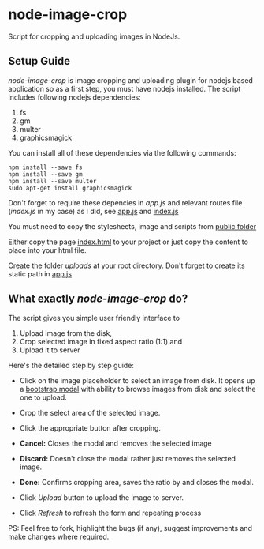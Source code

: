 # node-image-crop
Script for cropping and uploading images in NodeJs. 


## Setup Guide
*node-image-crop* is image cropping and uploading plugin for nodejs based application so as a first step, you must have nodejs installed. The script includes following nodejs dependencies:

1.	fs
2.	gm
3.	multer
4.	graphicsmagick

You can install all of these dependencies via the following commands:
```
npm install --save fs
npm install --save gm
npm install --save multer
sudo apt-get install graphicsmagick
```

Don't forget to require these depencies in *app.js* and relevant routes file (*index.js* in my case) as I did, see [app.js](https://github.com/RedBuffer/node-image-crop/blob/master/app.js) and [index.js](https://github.com/RedBuffer/node-image-crop/blob/master/routes/index.js)

You must need to copy the stylesheets, image and scripts from [public folder](https://github.com/RedBuffer/node-image-crop/tree/master/public)

Either copy the page [index.html](https://raw.githubusercontent.com/RedBuffer/node-image-crop/master/views/index.jade) to your project or just copy the content to place into your html file.

Create the folder *uploads* at your root directory. Don't forget to create its static path in [app.js](https://github.com/RedBuffer/node-image-crop/blob/master/app.js)


## What exactly *node-image-crop* do?
The script gives you simple user friendly interface to

1.	Upload image from the disk,
2.	Crop selected image in fixed aspect ratio (1:1) and
3.	Upload it to server

Here's the detailed step by step guide:

-	Click on the image placeholder to select an image from disk. It opens up a [bootstrap modal](http://getbootstrap.com/javascript/#modals) with ability to browse images from disk and select the one to upload.

-	Crop the select area of the selected image.

-	Click the appropriate button after cropping. 
  -	**Cancel:** Closes the modal and removes the selected image
  -	**Discard:** Doesn't close the modal rather just removes the selected image. 
  -	**Done:** Confirms cropping area, saves the ratio by and closes the modal.

-	Click *Upload* button to upload the image to server.

- 	Click *Refresh* to refresh the form and repeating process



PS: Feel free to fork, highlight the bugs (if any), suggest improvements and make changes where required.